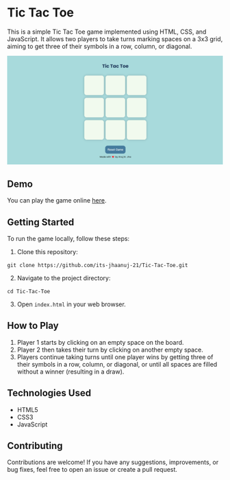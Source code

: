  <h1>Tic Tac Toe</h1>
    <p>This is a simple Tic Tac Toe game implemented using HTML, CSS, and JavaScript. It allows two players to take turns marking spaces on a 3x3 grid, aiming to get three of their symbols in a row, column, or diagonal.</p>
    <img src="screenshoot.png" alt="Tic Tac Toe Screenshot">
    <h2>Demo</h2>
    <p>You can play the game online <a href="https://tic-tac-toe-pi-murex.vercel.app/">here</a>.</p>
    <h2>Getting Started</h2>
    <p>To run the game locally, follow these steps:</p>
    <ol>
        <li>Clone this repository:</li>
    </ol>
    <pre><code>git clone https://github.com/its-jhaanuj-21/Tic-Tac-Toe.git</code></pre>
    <ol start="2">
        <li>Navigate to the project directory:</li>
    </ol>
    <pre><code>cd Tic-Tac-Toe</code></pre>
    <ol start="3">
        <li>Open <code>index.html</code> in your web browser.</li>
    </ol>
    <h2>How to Play</h2>
    <ol>
        <li>Player 1 starts by clicking on an empty space on the board.</li>
        <li>Player 2 then takes their turn by clicking on another empty space.</li>
        <li>Players continue taking turns until one player wins by getting three of their symbols in a row, column, or diagonal, or until all spaces are filled without a winner (resulting in a draw).</li>
    </ol>
    <h2>Technologies Used</h2>
    <ul>
        <li>HTML5</li>
        <li>CSS3</li>
        <li>JavaScript</li>
    </ul>
    <h2>Contributing</h2>
    <p>Contributions are welcome! If you have any suggestions, improvements, or bug fixes, feel free to open an issue or create a pull request.</p>
